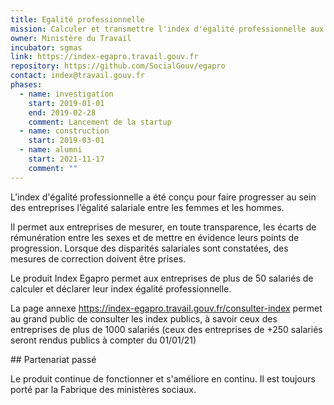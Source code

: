 ```yaml
---
title: Egalité professionnelle
mission: Calculer et transmettre l'index d'égalité professionnelle aux entreprises
owner: Ministère du Travail
incubator: sgmas
link: https://index-egapro.travail.gouv.fr
repository: https://github.com/SocialGouv/egapro
contact: index@travail.gouv.fr
phases:
  - name: investigation
    start: 2019-01-01
    end: 2019-02-28
    comment: Lancement de la startup
  - name: construction
    start: 2019-03-01
  - name: alumni
    start: 2021-11-17
    comment: ""
---
```

L’index d'égalité professionnelle a été conçu pour faire progresser au sein des entreprises l’égalité salariale entre les femmes et les hommes.

Il permet aux entreprises de mesurer, en toute transparence, les écarts de rémunération entre les sexes et de mettre en évidence leurs points de progression. Lorsque des disparités salariales sont constatées, des mesures de correction doivent être prises.

Le produit Index Egapro permet aux entreprises de plus de 50 salariés de calculer et déclarer leur index égalité professionnelle.

La page annexe https://index-egapro.travail.gouv.fr/consulter-index permet au grand public de consulter les index publics, à savoir ceux des entreprises de plus de 1000 salariés (ceux des entreprises de +250 salariés seront rendus publics à compter du 01/01/21)

\## Partenariat passé

Le produit continue de fonctionner et s'améliore en continu. Il est toujours porté par la Fabrique des ministères sociaux.